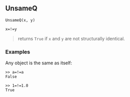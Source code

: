## UnsameQ

```
UnsameQ(x, y)

x=!=y
```

> returns `True` if `x` and `y` are not structurally identical.

### Examples

Any object is the same as itself:

```
>> a=!=a
False

>> 1=!=1.0
True
```

